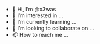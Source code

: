 - 👋 Hi, I’m @x3was
- 👀 I’m interested in ...
- 🌱 I’m currently learning ...
- 💞️ I’m looking to collaborate on ...
- 📫 How to reach me ...

<!---
x3was/x3was is a ✨ special ✨ repository because its `README.md` (this file) appears on your GitHub profile.
You can click the Preview link to take a look at your changes.
--->
